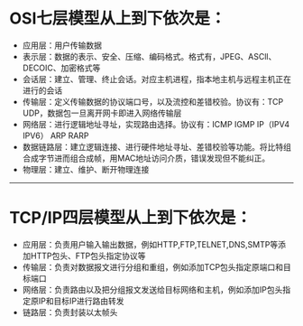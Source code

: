 # OSI七层模型从上到下依次是：

- 应用层：用户传输数据
- 表示层：数据的表示、安全、压缩、编码格式。格式有，JPEG、ASCll、DECOIC、加密格式等
- 会话层：建立、管理、终止会话。对应主机进程，指本地主机与远程主机正在进行的会话
- 传输层：定义传输数据的协议端口号，以及流控和差错校验。协议有：TCP UDP，数据包一旦离开网卡即进入网络传输层
- 网络层：进行逻辑地址寻址，实现路由选择。协议有：ICMP IGMP IP（IPV4 IPV6） ARP RARP
- 数据链路层：建立逻辑连接、进行硬件地址寻址、差错校验等功能。将比特组合成字节进而组合成帧，用MAC地址访问介质，错误发现但不能纠正。
- 物理层：建立、维护、断开物理连接
---

# TCP/IP四层模型从上到下依次是：

- 应用层：负责用户输入输出数据，例如HTTP,FTP,TELNET,DNS,SMTP等添加HTTP包头、FTP包头指定协议等
- 传输层：负责对数据报文进行分组和重组，例如添加TCP包头指定原端口和目标端口
- 网络层：负责路由以及把分组报文发送给目标网络和主机，例如添加IP包头指定原IP和目标IP进行路由转发
- 链路层：负责封装以太帧头
